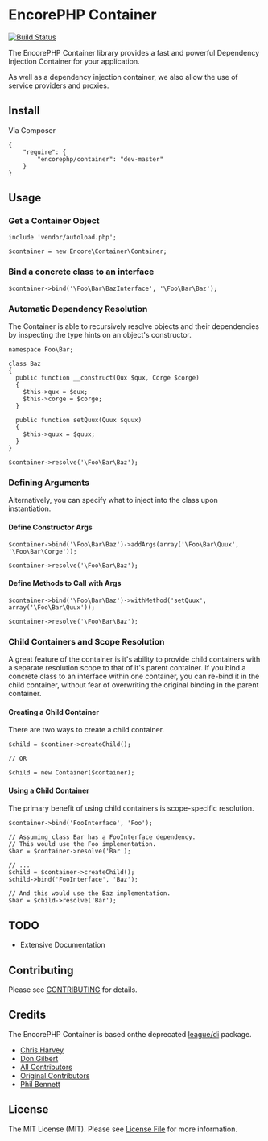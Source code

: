 # EncorePHP Container
[![Build Status](https://travis-ci.org/encorephp/container.png?branch=master)](https://travis-ci.org/encorephp/container)

The EncorePHP Container library provides a fast and powerful Dependency Injection Container for your application.

As well as a dependency injection container, we also allow the use of service providers
and proxies.

## Install

Via Composer

    {
        "require": {
            "encorephp/container": "dev-master"
        }
    }


## Usage

### Get a Container Object

    include 'vendor/autoload.php';

    $container = new Encore\Container\Container;

### Bind a concrete class to an interface

    $container->bind('\Foo\Bar\BazInterface', '\Foo\Bar\Baz');

### Automatic Dependency Resolution

The Container is able to recursively resolve objects and their dependencies by inspecting the type hints on an object's constructor.

    namespace Foo\Bar;

    class Baz
    {
      public function __construct(Qux $qux, Corge $corge)
      {
        $this->qux = $qux;
        $this->corge = $corge;
      }

      public function setQuux(Quux $quux)
      {
        $this->quux = $quux;
      }
    }

    $container->resolve('\Foo\Bar\Baz');

### Defining Arguments

Alternatively, you can specify what to inject into the class upon instantiation.

#### Define Constructor Args

    $container->bind('\Foo\Bar\Baz')->addArgs(array('\Foo\Bar\Quux', '\Foo\Bar\Corge'));

    $container->resolve('\Foo\Bar\Baz');

#### Define Methods to Call with Args

    $container->bind('\Foo\Bar\Baz')->withMethod('setQuux', array('\Foo\Bar\Quux'));

    $container->resolve('\Foo\Bar\Baz');

### Child Containers and Scope Resolution

A great feature of the container is it's ability to provide child containers with a separate resolution scope to that of it's parent container. If you bind a concrete class to an interface within one container, you can re-bind it in the child container, without fear of overwriting the original binding in the parent container.

#### Creating a Child Container

There are two ways to create a child container.

    $child = $continer->createChild();

    // OR

    $child = new Container($container);

#### Using a Child Container

The primary benefit of using child containers is scope-specific resolution.

    $container->bind('FooInterface', 'Foo');

    // Assuming class Bar has a FooInterface dependency.
    // This would use the Foo implementation.
    $bar = $container->resolve('Bar');

    // ...
    $child = $container->createChild();
    $child->bind('FooInterface', 'Baz');

    // And this would use the Baz implementation.
    $bar = $child->resolve('Bar');


## TODO

- Extensive Documentation


## Contributing

Please see [CONTRIBUTING](https://github.com/encorephp/container/blob/master/CONTRIBUTING.md) for details.


## Credits

The EncorePHP Container is based onthe deprecated [league/di](https:/github.com/thephpleague/di)
package.

- [Chris Harvey](https://github.com/chrisnharvey)
- [Don Gilbert](https://github.com/dongilbert)
- [All Contributors](https://github.com/encorephp/container/contributors)
- [Original Contributors](https://github.com/thephpleague/di/contributors)
- [Phil Bennett](https://twitter.com/philipobenito)


## License

The MIT License (MIT). Please see [License File](https://github.com/encorephp/container/blob/master/LICENSE) for more information.

